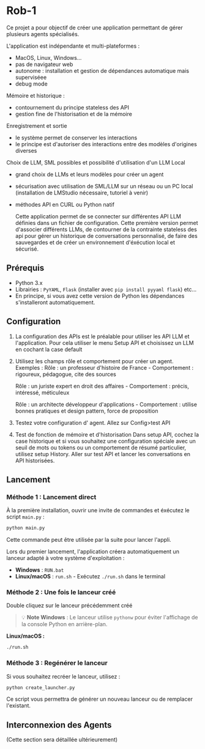 # Rob-1

Ce projet a pour objectif de créer une application permettant  de gérer plusieurs agents spécialisés. 

L'application est indépendante et multi-plateformes : 
- MacOS, Linux, Windows... 
- pas de navigateur web
- autonome : installation et gestion de dépendances automatique mais superviséee
- debug mode

Mémoire et historique :
- contournement du principe stateless des API
- gestion fine de l'historisation et de la mémoire

Enregistrement et sortie
- le système permet de conserver les interactions
- le principe est d'autoriser des interactions entre des modèles d'origines diverses

Choix de LLM, SML possibles et possibilité d'utilisation d'un LLM Local
- grand choix de LLMs et leurs modèles pour créer un agent
- sécurisation avec utilisation de SML/LLM sur un réseau ou un PC local (installation de LMStudio nécessaire, tutoriel à venir)
- méthodes API en CURL ou Python natif

  Cette application permet de se connecter sur différentes API LLM définies dans un fichier de configuration. Cette première version permet d'associer différents LLMs, de contourner de la contrainte stateless des api pour gérer un historique de conversations personnalisé, de faire des sauvegardes et de créer un environnement d'éxécution local et sécurisé.

## Prérequis

* Python 3.x
* Librairies : `PyYAML`, `Flask` (installer avec `pip install pyyaml flask`) etc...
* En principe, si vous avez cette version de Python les dépendances s'installeront automatiquement.

## Configuration

1.  La configuration des APIs est le préalable pour utiliser les API LLM  et l'application. Pour cela utiliser le menu Setup API et choisissez un LLM en cochant la case default

2.  Utilisez les champs rôle et comportement pour créer un agent.
  Exemples : 
    Rôle : un professeur d'histoire de France - Comportement : rigoureux, pédagogue, cite des sources

    Rôle : un juriste expert en droit des affaires - Comportement : précis, intéressé, méticuleux
    
    Rôle : un architecte développeur d'applications - Comportement : utilise bonnes pratiques et design pattern, force de proposition 

3.  Testez votre configuration d' agent. Allez sur Config>test API

4.  Test de fonction de mémoire et d'historisation
      Dans setup API, cochez la case historique et si vous souhaitez une configuration spéciale avec un seuil de mots ou tokens ou un comportement de résumé particulier, utilisez setup History.
      Aller sur test API et lancer les conversations en API historisées.

## Lancement

### Méthode 1 : Lancement direct 

À la première installation, ouvrir une invite de commandes et éxécutez le script `main.py` :

```bash
python main.py
```
Cette commande peut être utilisée par la suite pour lancer l'appli.

Lors du premier lancement, l'application créera automatiquement un lanceur adapté à votre système d'exploitation :
- **Windows** : `RUN.bat` 
- **Linux/macOS** : `run.sh` - Exécutez `./run.sh` dans le terminal

### Méthode 2 : Une fois le lanceur créé

Double cliquez sur le lanceur précédemment créé


> 💡 **Note Windows** : Le lanceur utilise `pythonw` pour éviter l'affichage de la console Python en arrière-plan.

**Linux/macOS :**
```bash
./run.sh
```

### Méthode 3 : Regénérer le lanceur

Si vous souhaitez recréer le lanceur, utilisez :

```bash
python create_launcher.py
```

Ce script vous permettra de générer un nouveau lanceur ou de remplacer l'existant.

## Interconnexion des Agents

(Cette section sera détaillée ultérieurement)
